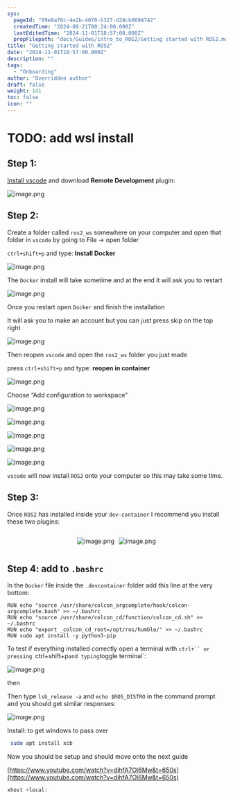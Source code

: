 ```yaml
---
sys:
  pageId: "89e0a78c-4e2b-4070-b327-d28cb0694742"
  createdTime: "2024-08-21T00:24:00.000Z"
  lastEditedTime: "2024-11-01T18:57:00.000Z"
  propFilepath: "docs/Guides/intro_to_ROS2/Getting started with ROS2.md"
title: "Getting started with ROS2"
date: "2024-11-01T18:57:00.000Z"
description: ""
tags:
  - "Onboarding"
author: "Overridden author"
draft: false
weight: 141
toc: false
icon: ""
---
```


# TODO: add wsl install

## Step 1:

[Install vscode](https://code.visualstudio.com/download) and download **Remote Development** plugin:

![image.png](https://prod-files-secure.s3.us-west-2.amazonaws.com/d518164a-d88e-44d1-a4ee-3adb3bd8bce0/efb52993-1881-4a40-b95e-6f020334f022/image.png?X-Amz-Algorithm=AWS4-HMAC-SHA256&X-Amz-Content-Sha256=UNSIGNED-PAYLOAD&X-Amz-Credential=ASIAZI2LB4667AYJQW2O%2F20250221%2Fus-west-2%2Fs3%2Faws4_request&X-Amz-Date=20250221T181023Z&X-Amz-Expires=3600&X-Amz-Security-Token=IQoJb3JpZ2luX2VjELL%2F%2F%2F%2F%2F%2F%2F%2F%2F%2FwEaCXVzLXdlc3QtMiJHMEUCIHvnwXjsPLj96E1M3Bd1LaeEwjC5L9yUJMra047bUOhuAiEAs8hovnzE1vHdo831fWrQ0%2FzIwfDBJ2hGCwYlLMr9XlUqiAQI2%2F%2F%2F%2F%2F%2F%2F%2F%2F%2F%2FARAAGgw2Mzc0MjMxODM4MDUiDFMmwWK8N0ecrr5UOircAw7GdxFY6W40qBZqwBB%2FWu8%2FetKdrD%2B%2FHL6XVVRo0JoC70Goryaqz08bn8hJoZXhfW0v7Wbb7wLBwvi5XgaKI4PtmZiNqxtVzajX2n%2FdWg4FdhFgeJEHtUyxw7PCi4zB4isb0xTJ%2BHyf6yR1GEADULr8v4%2FLTTe9hWt8H6JqaGnlIfmosHZyJt3lK2gu6efX5Ct%2F%2FmQ6nMY%2FEBSO9%2B5xQAzB9Gj1bpI%2BVL0BGJZ777TdMavGKmvHVaHHbN5LwOOUzsrB6fnfUbdCwIKGgCNwd%2BEmQHLkcZVOkr5bylOVII3XAE9BG1wRES8v6mzFwyZEeu%2Ffn0k6iGA%2BYvmYErOMlPSgcmw3Mo2n9yTpV%2BYunQo%2BNvctAZwkAqKKag6h1TwC%2BmJ2lo%2F2fn2UUM46krSNFa1qjh6Litf9y3lCxTFKRzMyCEKGUSGHxsBAKs%2Fqciu66ikljfhgoTS96NxPN8GY2NXZVX9IIJiFr%2Bz8BIn0DP%2BqrcbhAK7sERp5yQTGuUU89SlQdFzxYudCaw06Hp8OjKzx8rsxv1UMSy0d%2F6WoMGT7yeT5YyJxYjCuXY3GrzAk5%2Fznx7d0JZJF6hgFEb5BbAnH1%2B%2Feq9ORV5mHpOs2Ql9QMFNyuLCxf11GJvAVMLSA470GOqUByyFSwGcKbsqUjlUa6Fq44tWCUkgzmGvlpDgtLQZclowfKQ5owUOss35%2ByM70ivF2wsQEZsinFZrX1VCPQrOhf3Qn1WPrrlRjBz82v9lbotEz29gaLmHJkRRfEdypYVaqny9wu7JaOPlTzhodysG1NLbAWOkjrqGxGWelvQkhz%2B6zGDXuTVOczKyRz0chxVmPZ4R3JJsLhpyckTqpMw9%2BQRCyAPQd&X-Amz-Signature=a3dc83dbff0869557c08e515249f96b4fb927b1d9ef907a621069434248ca5a5&X-Amz-SignedHeaders=host&x-id=GetObject)

## Step 2:

Create a folder called `ros2_ws` somewhere on your computer and open that folder in `vscode` by going to File → open folder 

`ctrl+shift+p` and type: **Install Docker**

![image.png](https://prod-files-secure.s3.us-west-2.amazonaws.com/d518164a-d88e-44d1-a4ee-3adb3bd8bce0/2269dc0e-1cd5-47ff-bceb-c04ad9b2eab0/image.png?X-Amz-Algorithm=AWS4-HMAC-SHA256&X-Amz-Content-Sha256=UNSIGNED-PAYLOAD&X-Amz-Credential=ASIAZI2LB4667AYJQW2O%2F20250221%2Fus-west-2%2Fs3%2Faws4_request&X-Amz-Date=20250221T181023Z&X-Amz-Expires=3600&X-Amz-Security-Token=IQoJb3JpZ2luX2VjELL%2F%2F%2F%2F%2F%2F%2F%2F%2F%2FwEaCXVzLXdlc3QtMiJHMEUCIHvnwXjsPLj96E1M3Bd1LaeEwjC5L9yUJMra047bUOhuAiEAs8hovnzE1vHdo831fWrQ0%2FzIwfDBJ2hGCwYlLMr9XlUqiAQI2%2F%2F%2F%2F%2F%2F%2F%2F%2F%2F%2FARAAGgw2Mzc0MjMxODM4MDUiDFMmwWK8N0ecrr5UOircAw7GdxFY6W40qBZqwBB%2FWu8%2FetKdrD%2B%2FHL6XVVRo0JoC70Goryaqz08bn8hJoZXhfW0v7Wbb7wLBwvi5XgaKI4PtmZiNqxtVzajX2n%2FdWg4FdhFgeJEHtUyxw7PCi4zB4isb0xTJ%2BHyf6yR1GEADULr8v4%2FLTTe9hWt8H6JqaGnlIfmosHZyJt3lK2gu6efX5Ct%2F%2FmQ6nMY%2FEBSO9%2B5xQAzB9Gj1bpI%2BVL0BGJZ777TdMavGKmvHVaHHbN5LwOOUzsrB6fnfUbdCwIKGgCNwd%2BEmQHLkcZVOkr5bylOVII3XAE9BG1wRES8v6mzFwyZEeu%2Ffn0k6iGA%2BYvmYErOMlPSgcmw3Mo2n9yTpV%2BYunQo%2BNvctAZwkAqKKag6h1TwC%2BmJ2lo%2F2fn2UUM46krSNFa1qjh6Litf9y3lCxTFKRzMyCEKGUSGHxsBAKs%2Fqciu66ikljfhgoTS96NxPN8GY2NXZVX9IIJiFr%2Bz8BIn0DP%2BqrcbhAK7sERp5yQTGuUU89SlQdFzxYudCaw06Hp8OjKzx8rsxv1UMSy0d%2F6WoMGT7yeT5YyJxYjCuXY3GrzAk5%2Fznx7d0JZJF6hgFEb5BbAnH1%2B%2Feq9ORV5mHpOs2Ql9QMFNyuLCxf11GJvAVMLSA470GOqUByyFSwGcKbsqUjlUa6Fq44tWCUkgzmGvlpDgtLQZclowfKQ5owUOss35%2ByM70ivF2wsQEZsinFZrX1VCPQrOhf3Qn1WPrrlRjBz82v9lbotEz29gaLmHJkRRfEdypYVaqny9wu7JaOPlTzhodysG1NLbAWOkjrqGxGWelvQkhz%2B6zGDXuTVOczKyRz0chxVmPZ4R3JJsLhpyckTqpMw9%2BQRCyAPQd&X-Amz-Signature=829324ea206a9e7ca3a7b0b1ec540723067b43f9939aaff304e585e95a76689c&X-Amz-SignedHeaders=host&x-id=GetObject)

The `Docker` install will take sometime and at the end it will ask you to restart

![image.png](https://prod-files-secure.s3.us-west-2.amazonaws.com/d518164a-d88e-44d1-a4ee-3adb3bd8bce0/ed233f78-be33-4b1f-b89c-9c346c0e961e/image.png?X-Amz-Algorithm=AWS4-HMAC-SHA256&X-Amz-Content-Sha256=UNSIGNED-PAYLOAD&X-Amz-Credential=ASIAZI2LB4667AYJQW2O%2F20250221%2Fus-west-2%2Fs3%2Faws4_request&X-Amz-Date=20250221T181023Z&X-Amz-Expires=3600&X-Amz-Security-Token=IQoJb3JpZ2luX2VjELL%2F%2F%2F%2F%2F%2F%2F%2F%2F%2FwEaCXVzLXdlc3QtMiJHMEUCIHvnwXjsPLj96E1M3Bd1LaeEwjC5L9yUJMra047bUOhuAiEAs8hovnzE1vHdo831fWrQ0%2FzIwfDBJ2hGCwYlLMr9XlUqiAQI2%2F%2F%2F%2F%2F%2F%2F%2F%2F%2F%2FARAAGgw2Mzc0MjMxODM4MDUiDFMmwWK8N0ecrr5UOircAw7GdxFY6W40qBZqwBB%2FWu8%2FetKdrD%2B%2FHL6XVVRo0JoC70Goryaqz08bn8hJoZXhfW0v7Wbb7wLBwvi5XgaKI4PtmZiNqxtVzajX2n%2FdWg4FdhFgeJEHtUyxw7PCi4zB4isb0xTJ%2BHyf6yR1GEADULr8v4%2FLTTe9hWt8H6JqaGnlIfmosHZyJt3lK2gu6efX5Ct%2F%2FmQ6nMY%2FEBSO9%2B5xQAzB9Gj1bpI%2BVL0BGJZ777TdMavGKmvHVaHHbN5LwOOUzsrB6fnfUbdCwIKGgCNwd%2BEmQHLkcZVOkr5bylOVII3XAE9BG1wRES8v6mzFwyZEeu%2Ffn0k6iGA%2BYvmYErOMlPSgcmw3Mo2n9yTpV%2BYunQo%2BNvctAZwkAqKKag6h1TwC%2BmJ2lo%2F2fn2UUM46krSNFa1qjh6Litf9y3lCxTFKRzMyCEKGUSGHxsBAKs%2Fqciu66ikljfhgoTS96NxPN8GY2NXZVX9IIJiFr%2Bz8BIn0DP%2BqrcbhAK7sERp5yQTGuUU89SlQdFzxYudCaw06Hp8OjKzx8rsxv1UMSy0d%2F6WoMGT7yeT5YyJxYjCuXY3GrzAk5%2Fznx7d0JZJF6hgFEb5BbAnH1%2B%2Feq9ORV5mHpOs2Ql9QMFNyuLCxf11GJvAVMLSA470GOqUByyFSwGcKbsqUjlUa6Fq44tWCUkgzmGvlpDgtLQZclowfKQ5owUOss35%2ByM70ivF2wsQEZsinFZrX1VCPQrOhf3Qn1WPrrlRjBz82v9lbotEz29gaLmHJkRRfEdypYVaqny9wu7JaOPlTzhodysG1NLbAWOkjrqGxGWelvQkhz%2B6zGDXuTVOczKyRz0chxVmPZ4R3JJsLhpyckTqpMw9%2BQRCyAPQd&X-Amz-Signature=73d88f10092a97e34750b8bfbf06582af06dba4e510e7654406433da34b46bd4&X-Amz-SignedHeaders=host&x-id=GetObject)

Once you restart open `Docker` and finish the installation

It will ask you to make an account but you can just press skip on the top right

![image.png](https://prod-files-secure.s3.us-west-2.amazonaws.com/d518164a-d88e-44d1-a4ee-3adb3bd8bce0/21010ad9-1659-4fd9-9f59-9932a09b2a3d/image.png?X-Amz-Algorithm=AWS4-HMAC-SHA256&X-Amz-Content-Sha256=UNSIGNED-PAYLOAD&X-Amz-Credential=ASIAZI2LB4667AYJQW2O%2F20250221%2Fus-west-2%2Fs3%2Faws4_request&X-Amz-Date=20250221T181023Z&X-Amz-Expires=3600&X-Amz-Security-Token=IQoJb3JpZ2luX2VjELL%2F%2F%2F%2F%2F%2F%2F%2F%2F%2FwEaCXVzLXdlc3QtMiJHMEUCIHvnwXjsPLj96E1M3Bd1LaeEwjC5L9yUJMra047bUOhuAiEAs8hovnzE1vHdo831fWrQ0%2FzIwfDBJ2hGCwYlLMr9XlUqiAQI2%2F%2F%2F%2F%2F%2F%2F%2F%2F%2F%2FARAAGgw2Mzc0MjMxODM4MDUiDFMmwWK8N0ecrr5UOircAw7GdxFY6W40qBZqwBB%2FWu8%2FetKdrD%2B%2FHL6XVVRo0JoC70Goryaqz08bn8hJoZXhfW0v7Wbb7wLBwvi5XgaKI4PtmZiNqxtVzajX2n%2FdWg4FdhFgeJEHtUyxw7PCi4zB4isb0xTJ%2BHyf6yR1GEADULr8v4%2FLTTe9hWt8H6JqaGnlIfmosHZyJt3lK2gu6efX5Ct%2F%2FmQ6nMY%2FEBSO9%2B5xQAzB9Gj1bpI%2BVL0BGJZ777TdMavGKmvHVaHHbN5LwOOUzsrB6fnfUbdCwIKGgCNwd%2BEmQHLkcZVOkr5bylOVII3XAE9BG1wRES8v6mzFwyZEeu%2Ffn0k6iGA%2BYvmYErOMlPSgcmw3Mo2n9yTpV%2BYunQo%2BNvctAZwkAqKKag6h1TwC%2BmJ2lo%2F2fn2UUM46krSNFa1qjh6Litf9y3lCxTFKRzMyCEKGUSGHxsBAKs%2Fqciu66ikljfhgoTS96NxPN8GY2NXZVX9IIJiFr%2Bz8BIn0DP%2BqrcbhAK7sERp5yQTGuUU89SlQdFzxYudCaw06Hp8OjKzx8rsxv1UMSy0d%2F6WoMGT7yeT5YyJxYjCuXY3GrzAk5%2Fznx7d0JZJF6hgFEb5BbAnH1%2B%2Feq9ORV5mHpOs2Ql9QMFNyuLCxf11GJvAVMLSA470GOqUByyFSwGcKbsqUjlUa6Fq44tWCUkgzmGvlpDgtLQZclowfKQ5owUOss35%2ByM70ivF2wsQEZsinFZrX1VCPQrOhf3Qn1WPrrlRjBz82v9lbotEz29gaLmHJkRRfEdypYVaqny9wu7JaOPlTzhodysG1NLbAWOkjrqGxGWelvQkhz%2B6zGDXuTVOczKyRz0chxVmPZ4R3JJsLhpyckTqpMw9%2BQRCyAPQd&X-Amz-Signature=5b85bc1cbef927a129422d6e3b1189d2e2879eb96d3d2957d25909790b2807ed&X-Amz-SignedHeaders=host&x-id=GetObject)

Then reopen `vscode` and open the `ros2_ws` folder you just made

press `ctrl+shift+p` and type: **reopen in container**

![image.png](https://prod-files-secure.s3.us-west-2.amazonaws.com/d518164a-d88e-44d1-a4ee-3adb3bd8bce0/4e93b8c2-41ad-488c-8095-c74205196118/image.png?X-Amz-Algorithm=AWS4-HMAC-SHA256&X-Amz-Content-Sha256=UNSIGNED-PAYLOAD&X-Amz-Credential=ASIAZI2LB4667AYJQW2O%2F20250221%2Fus-west-2%2Fs3%2Faws4_request&X-Amz-Date=20250221T181023Z&X-Amz-Expires=3600&X-Amz-Security-Token=IQoJb3JpZ2luX2VjELL%2F%2F%2F%2F%2F%2F%2F%2F%2F%2FwEaCXVzLXdlc3QtMiJHMEUCIHvnwXjsPLj96E1M3Bd1LaeEwjC5L9yUJMra047bUOhuAiEAs8hovnzE1vHdo831fWrQ0%2FzIwfDBJ2hGCwYlLMr9XlUqiAQI2%2F%2F%2F%2F%2F%2F%2F%2F%2F%2F%2FARAAGgw2Mzc0MjMxODM4MDUiDFMmwWK8N0ecrr5UOircAw7GdxFY6W40qBZqwBB%2FWu8%2FetKdrD%2B%2FHL6XVVRo0JoC70Goryaqz08bn8hJoZXhfW0v7Wbb7wLBwvi5XgaKI4PtmZiNqxtVzajX2n%2FdWg4FdhFgeJEHtUyxw7PCi4zB4isb0xTJ%2BHyf6yR1GEADULr8v4%2FLTTe9hWt8H6JqaGnlIfmosHZyJt3lK2gu6efX5Ct%2F%2FmQ6nMY%2FEBSO9%2B5xQAzB9Gj1bpI%2BVL0BGJZ777TdMavGKmvHVaHHbN5LwOOUzsrB6fnfUbdCwIKGgCNwd%2BEmQHLkcZVOkr5bylOVII3XAE9BG1wRES8v6mzFwyZEeu%2Ffn0k6iGA%2BYvmYErOMlPSgcmw3Mo2n9yTpV%2BYunQo%2BNvctAZwkAqKKag6h1TwC%2BmJ2lo%2F2fn2UUM46krSNFa1qjh6Litf9y3lCxTFKRzMyCEKGUSGHxsBAKs%2Fqciu66ikljfhgoTS96NxPN8GY2NXZVX9IIJiFr%2Bz8BIn0DP%2BqrcbhAK7sERp5yQTGuUU89SlQdFzxYudCaw06Hp8OjKzx8rsxv1UMSy0d%2F6WoMGT7yeT5YyJxYjCuXY3GrzAk5%2Fznx7d0JZJF6hgFEb5BbAnH1%2B%2Feq9ORV5mHpOs2Ql9QMFNyuLCxf11GJvAVMLSA470GOqUByyFSwGcKbsqUjlUa6Fq44tWCUkgzmGvlpDgtLQZclowfKQ5owUOss35%2ByM70ivF2wsQEZsinFZrX1VCPQrOhf3Qn1WPrrlRjBz82v9lbotEz29gaLmHJkRRfEdypYVaqny9wu7JaOPlTzhodysG1NLbAWOkjrqGxGWelvQkhz%2B6zGDXuTVOczKyRz0chxVmPZ4R3JJsLhpyckTqpMw9%2BQRCyAPQd&X-Amz-Signature=7c9397848b5eec614e7dee223e086073a553174e01969d440b81285c889c8882&X-Amz-SignedHeaders=host&x-id=GetObject)

Choose “Add configuration to workspace”

![image.png](https://prod-files-secure.s3.us-west-2.amazonaws.com/d518164a-d88e-44d1-a4ee-3adb3bd8bce0/9560b282-5060-4989-ba37-97e7b2c22476/image.png?X-Amz-Algorithm=AWS4-HMAC-SHA256&X-Amz-Content-Sha256=UNSIGNED-PAYLOAD&X-Amz-Credential=ASIAZI2LB4667AYJQW2O%2F20250221%2Fus-west-2%2Fs3%2Faws4_request&X-Amz-Date=20250221T181023Z&X-Amz-Expires=3600&X-Amz-Security-Token=IQoJb3JpZ2luX2VjELL%2F%2F%2F%2F%2F%2F%2F%2F%2F%2FwEaCXVzLXdlc3QtMiJHMEUCIHvnwXjsPLj96E1M3Bd1LaeEwjC5L9yUJMra047bUOhuAiEAs8hovnzE1vHdo831fWrQ0%2FzIwfDBJ2hGCwYlLMr9XlUqiAQI2%2F%2F%2F%2F%2F%2F%2F%2F%2F%2F%2FARAAGgw2Mzc0MjMxODM4MDUiDFMmwWK8N0ecrr5UOircAw7GdxFY6W40qBZqwBB%2FWu8%2FetKdrD%2B%2FHL6XVVRo0JoC70Goryaqz08bn8hJoZXhfW0v7Wbb7wLBwvi5XgaKI4PtmZiNqxtVzajX2n%2FdWg4FdhFgeJEHtUyxw7PCi4zB4isb0xTJ%2BHyf6yR1GEADULr8v4%2FLTTe9hWt8H6JqaGnlIfmosHZyJt3lK2gu6efX5Ct%2F%2FmQ6nMY%2FEBSO9%2B5xQAzB9Gj1bpI%2BVL0BGJZ777TdMavGKmvHVaHHbN5LwOOUzsrB6fnfUbdCwIKGgCNwd%2BEmQHLkcZVOkr5bylOVII3XAE9BG1wRES8v6mzFwyZEeu%2Ffn0k6iGA%2BYvmYErOMlPSgcmw3Mo2n9yTpV%2BYunQo%2BNvctAZwkAqKKag6h1TwC%2BmJ2lo%2F2fn2UUM46krSNFa1qjh6Litf9y3lCxTFKRzMyCEKGUSGHxsBAKs%2Fqciu66ikljfhgoTS96NxPN8GY2NXZVX9IIJiFr%2Bz8BIn0DP%2BqrcbhAK7sERp5yQTGuUU89SlQdFzxYudCaw06Hp8OjKzx8rsxv1UMSy0d%2F6WoMGT7yeT5YyJxYjCuXY3GrzAk5%2Fznx7d0JZJF6hgFEb5BbAnH1%2B%2Feq9ORV5mHpOs2Ql9QMFNyuLCxf11GJvAVMLSA470GOqUByyFSwGcKbsqUjlUa6Fq44tWCUkgzmGvlpDgtLQZclowfKQ5owUOss35%2ByM70ivF2wsQEZsinFZrX1VCPQrOhf3Qn1WPrrlRjBz82v9lbotEz29gaLmHJkRRfEdypYVaqny9wu7JaOPlTzhodysG1NLbAWOkjrqGxGWelvQkhz%2B6zGDXuTVOczKyRz0chxVmPZ4R3JJsLhpyckTqpMw9%2BQRCyAPQd&X-Amz-Signature=77289783f1b51de06abac8935e15eca393bbe9fa3bc5b87db6a0a60a4b5b3e36&X-Amz-SignedHeaders=host&x-id=GetObject)

![image.png](https://prod-files-secure.s3.us-west-2.amazonaws.com/d518164a-d88e-44d1-a4ee-3adb3bd8bce0/2ee63f81-886b-48e8-a553-dc6e5eac99e4/image.png?X-Amz-Algorithm=AWS4-HMAC-SHA256&X-Amz-Content-Sha256=UNSIGNED-PAYLOAD&X-Amz-Credential=ASIAZI2LB4667AYJQW2O%2F20250221%2Fus-west-2%2Fs3%2Faws4_request&X-Amz-Date=20250221T181023Z&X-Amz-Expires=3600&X-Amz-Security-Token=IQoJb3JpZ2luX2VjELL%2F%2F%2F%2F%2F%2F%2F%2F%2F%2FwEaCXVzLXdlc3QtMiJHMEUCIHvnwXjsPLj96E1M3Bd1LaeEwjC5L9yUJMra047bUOhuAiEAs8hovnzE1vHdo831fWrQ0%2FzIwfDBJ2hGCwYlLMr9XlUqiAQI2%2F%2F%2F%2F%2F%2F%2F%2F%2F%2F%2FARAAGgw2Mzc0MjMxODM4MDUiDFMmwWK8N0ecrr5UOircAw7GdxFY6W40qBZqwBB%2FWu8%2FetKdrD%2B%2FHL6XVVRo0JoC70Goryaqz08bn8hJoZXhfW0v7Wbb7wLBwvi5XgaKI4PtmZiNqxtVzajX2n%2FdWg4FdhFgeJEHtUyxw7PCi4zB4isb0xTJ%2BHyf6yR1GEADULr8v4%2FLTTe9hWt8H6JqaGnlIfmosHZyJt3lK2gu6efX5Ct%2F%2FmQ6nMY%2FEBSO9%2B5xQAzB9Gj1bpI%2BVL0BGJZ777TdMavGKmvHVaHHbN5LwOOUzsrB6fnfUbdCwIKGgCNwd%2BEmQHLkcZVOkr5bylOVII3XAE9BG1wRES8v6mzFwyZEeu%2Ffn0k6iGA%2BYvmYErOMlPSgcmw3Mo2n9yTpV%2BYunQo%2BNvctAZwkAqKKag6h1TwC%2BmJ2lo%2F2fn2UUM46krSNFa1qjh6Litf9y3lCxTFKRzMyCEKGUSGHxsBAKs%2Fqciu66ikljfhgoTS96NxPN8GY2NXZVX9IIJiFr%2Bz8BIn0DP%2BqrcbhAK7sERp5yQTGuUU89SlQdFzxYudCaw06Hp8OjKzx8rsxv1UMSy0d%2F6WoMGT7yeT5YyJxYjCuXY3GrzAk5%2Fznx7d0JZJF6hgFEb5BbAnH1%2B%2Feq9ORV5mHpOs2Ql9QMFNyuLCxf11GJvAVMLSA470GOqUByyFSwGcKbsqUjlUa6Fq44tWCUkgzmGvlpDgtLQZclowfKQ5owUOss35%2ByM70ivF2wsQEZsinFZrX1VCPQrOhf3Qn1WPrrlRjBz82v9lbotEz29gaLmHJkRRfEdypYVaqny9wu7JaOPlTzhodysG1NLbAWOkjrqGxGWelvQkhz%2B6zGDXuTVOczKyRz0chxVmPZ4R3JJsLhpyckTqpMw9%2BQRCyAPQd&X-Amz-Signature=1fb15a68c71ca463d54e9e81fc6101a4faf49e22ebf2a82e201d87b0c5ca74f2&X-Amz-SignedHeaders=host&x-id=GetObject)

![image.png](https://prod-files-secure.s3.us-west-2.amazonaws.com/d518164a-d88e-44d1-a4ee-3adb3bd8bce0/ae1580b2-b048-407e-aed9-b584224a7a04/image.png?X-Amz-Algorithm=AWS4-HMAC-SHA256&X-Amz-Content-Sha256=UNSIGNED-PAYLOAD&X-Amz-Credential=ASIAZI2LB4667AYJQW2O%2F20250221%2Fus-west-2%2Fs3%2Faws4_request&X-Amz-Date=20250221T181023Z&X-Amz-Expires=3600&X-Amz-Security-Token=IQoJb3JpZ2luX2VjELL%2F%2F%2F%2F%2F%2F%2F%2F%2F%2FwEaCXVzLXdlc3QtMiJHMEUCIHvnwXjsPLj96E1M3Bd1LaeEwjC5L9yUJMra047bUOhuAiEAs8hovnzE1vHdo831fWrQ0%2FzIwfDBJ2hGCwYlLMr9XlUqiAQI2%2F%2F%2F%2F%2F%2F%2F%2F%2F%2F%2FARAAGgw2Mzc0MjMxODM4MDUiDFMmwWK8N0ecrr5UOircAw7GdxFY6W40qBZqwBB%2FWu8%2FetKdrD%2B%2FHL6XVVRo0JoC70Goryaqz08bn8hJoZXhfW0v7Wbb7wLBwvi5XgaKI4PtmZiNqxtVzajX2n%2FdWg4FdhFgeJEHtUyxw7PCi4zB4isb0xTJ%2BHyf6yR1GEADULr8v4%2FLTTe9hWt8H6JqaGnlIfmosHZyJt3lK2gu6efX5Ct%2F%2FmQ6nMY%2FEBSO9%2B5xQAzB9Gj1bpI%2BVL0BGJZ777TdMavGKmvHVaHHbN5LwOOUzsrB6fnfUbdCwIKGgCNwd%2BEmQHLkcZVOkr5bylOVII3XAE9BG1wRES8v6mzFwyZEeu%2Ffn0k6iGA%2BYvmYErOMlPSgcmw3Mo2n9yTpV%2BYunQo%2BNvctAZwkAqKKag6h1TwC%2BmJ2lo%2F2fn2UUM46krSNFa1qjh6Litf9y3lCxTFKRzMyCEKGUSGHxsBAKs%2Fqciu66ikljfhgoTS96NxPN8GY2NXZVX9IIJiFr%2Bz8BIn0DP%2BqrcbhAK7sERp5yQTGuUU89SlQdFzxYudCaw06Hp8OjKzx8rsxv1UMSy0d%2F6WoMGT7yeT5YyJxYjCuXY3GrzAk5%2Fznx7d0JZJF6hgFEb5BbAnH1%2B%2Feq9ORV5mHpOs2Ql9QMFNyuLCxf11GJvAVMLSA470GOqUByyFSwGcKbsqUjlUa6Fq44tWCUkgzmGvlpDgtLQZclowfKQ5owUOss35%2ByM70ivF2wsQEZsinFZrX1VCPQrOhf3Qn1WPrrlRjBz82v9lbotEz29gaLmHJkRRfEdypYVaqny9wu7JaOPlTzhodysG1NLbAWOkjrqGxGWelvQkhz%2B6zGDXuTVOczKyRz0chxVmPZ4R3JJsLhpyckTqpMw9%2BQRCyAPQd&X-Amz-Signature=57d8e65f91e0dd250668036eda75ecf85daa4a59000734a9cdc888d40173517e&X-Amz-SignedHeaders=host&x-id=GetObject)

![image.png](https://prod-files-secure.s3.us-west-2.amazonaws.com/d518164a-d88e-44d1-a4ee-3adb3bd8bce0/53255b28-f75e-430f-b9e3-c0ac8577e42b/image.png?X-Amz-Algorithm=AWS4-HMAC-SHA256&X-Amz-Content-Sha256=UNSIGNED-PAYLOAD&X-Amz-Credential=ASIAZI2LB4667AYJQW2O%2F20250221%2Fus-west-2%2Fs3%2Faws4_request&X-Amz-Date=20250221T181023Z&X-Amz-Expires=3600&X-Amz-Security-Token=IQoJb3JpZ2luX2VjELL%2F%2F%2F%2F%2F%2F%2F%2F%2F%2FwEaCXVzLXdlc3QtMiJHMEUCIHvnwXjsPLj96E1M3Bd1LaeEwjC5L9yUJMra047bUOhuAiEAs8hovnzE1vHdo831fWrQ0%2FzIwfDBJ2hGCwYlLMr9XlUqiAQI2%2F%2F%2F%2F%2F%2F%2F%2F%2F%2F%2FARAAGgw2Mzc0MjMxODM4MDUiDFMmwWK8N0ecrr5UOircAw7GdxFY6W40qBZqwBB%2FWu8%2FetKdrD%2B%2FHL6XVVRo0JoC70Goryaqz08bn8hJoZXhfW0v7Wbb7wLBwvi5XgaKI4PtmZiNqxtVzajX2n%2FdWg4FdhFgeJEHtUyxw7PCi4zB4isb0xTJ%2BHyf6yR1GEADULr8v4%2FLTTe9hWt8H6JqaGnlIfmosHZyJt3lK2gu6efX5Ct%2F%2FmQ6nMY%2FEBSO9%2B5xQAzB9Gj1bpI%2BVL0BGJZ777TdMavGKmvHVaHHbN5LwOOUzsrB6fnfUbdCwIKGgCNwd%2BEmQHLkcZVOkr5bylOVII3XAE9BG1wRES8v6mzFwyZEeu%2Ffn0k6iGA%2BYvmYErOMlPSgcmw3Mo2n9yTpV%2BYunQo%2BNvctAZwkAqKKag6h1TwC%2BmJ2lo%2F2fn2UUM46krSNFa1qjh6Litf9y3lCxTFKRzMyCEKGUSGHxsBAKs%2Fqciu66ikljfhgoTS96NxPN8GY2NXZVX9IIJiFr%2Bz8BIn0DP%2BqrcbhAK7sERp5yQTGuUU89SlQdFzxYudCaw06Hp8OjKzx8rsxv1UMSy0d%2F6WoMGT7yeT5YyJxYjCuXY3GrzAk5%2Fznx7d0JZJF6hgFEb5BbAnH1%2B%2Feq9ORV5mHpOs2Ql9QMFNyuLCxf11GJvAVMLSA470GOqUByyFSwGcKbsqUjlUa6Fq44tWCUkgzmGvlpDgtLQZclowfKQ5owUOss35%2ByM70ivF2wsQEZsinFZrX1VCPQrOhf3Qn1WPrrlRjBz82v9lbotEz29gaLmHJkRRfEdypYVaqny9wu7JaOPlTzhodysG1NLbAWOkjrqGxGWelvQkhz%2B6zGDXuTVOczKyRz0chxVmPZ4R3JJsLhpyckTqpMw9%2BQRCyAPQd&X-Amz-Signature=3651fb8b9f950fc3977d90afa4b43c34c2a2ca01b8b688756a7fe49ab7fe9639&X-Amz-SignedHeaders=host&x-id=GetObject)

![image.png](https://prod-files-secure.s3.us-west-2.amazonaws.com/d518164a-d88e-44d1-a4ee-3adb3bd8bce0/7c562767-5af9-4ffb-97d1-327bcdf4ee00/image.png?X-Amz-Algorithm=AWS4-HMAC-SHA256&X-Amz-Content-Sha256=UNSIGNED-PAYLOAD&X-Amz-Credential=ASIAZI2LB4667AYJQW2O%2F20250221%2Fus-west-2%2Fs3%2Faws4_request&X-Amz-Date=20250221T181023Z&X-Amz-Expires=3600&X-Amz-Security-Token=IQoJb3JpZ2luX2VjELL%2F%2F%2F%2F%2F%2F%2F%2F%2F%2FwEaCXVzLXdlc3QtMiJHMEUCIHvnwXjsPLj96E1M3Bd1LaeEwjC5L9yUJMra047bUOhuAiEAs8hovnzE1vHdo831fWrQ0%2FzIwfDBJ2hGCwYlLMr9XlUqiAQI2%2F%2F%2F%2F%2F%2F%2F%2F%2F%2F%2FARAAGgw2Mzc0MjMxODM4MDUiDFMmwWK8N0ecrr5UOircAw7GdxFY6W40qBZqwBB%2FWu8%2FetKdrD%2B%2FHL6XVVRo0JoC70Goryaqz08bn8hJoZXhfW0v7Wbb7wLBwvi5XgaKI4PtmZiNqxtVzajX2n%2FdWg4FdhFgeJEHtUyxw7PCi4zB4isb0xTJ%2BHyf6yR1GEADULr8v4%2FLTTe9hWt8H6JqaGnlIfmosHZyJt3lK2gu6efX5Ct%2F%2FmQ6nMY%2FEBSO9%2B5xQAzB9Gj1bpI%2BVL0BGJZ777TdMavGKmvHVaHHbN5LwOOUzsrB6fnfUbdCwIKGgCNwd%2BEmQHLkcZVOkr5bylOVII3XAE9BG1wRES8v6mzFwyZEeu%2Ffn0k6iGA%2BYvmYErOMlPSgcmw3Mo2n9yTpV%2BYunQo%2BNvctAZwkAqKKag6h1TwC%2BmJ2lo%2F2fn2UUM46krSNFa1qjh6Litf9y3lCxTFKRzMyCEKGUSGHxsBAKs%2Fqciu66ikljfhgoTS96NxPN8GY2NXZVX9IIJiFr%2Bz8BIn0DP%2BqrcbhAK7sERp5yQTGuUU89SlQdFzxYudCaw06Hp8OjKzx8rsxv1UMSy0d%2F6WoMGT7yeT5YyJxYjCuXY3GrzAk5%2Fznx7d0JZJF6hgFEb5BbAnH1%2B%2Feq9ORV5mHpOs2Ql9QMFNyuLCxf11GJvAVMLSA470GOqUByyFSwGcKbsqUjlUa6Fq44tWCUkgzmGvlpDgtLQZclowfKQ5owUOss35%2ByM70ivF2wsQEZsinFZrX1VCPQrOhf3Qn1WPrrlRjBz82v9lbotEz29gaLmHJkRRfEdypYVaqny9wu7JaOPlTzhodysG1NLbAWOkjrqGxGWelvQkhz%2B6zGDXuTVOczKyRz0chxVmPZ4R3JJsLhpyckTqpMw9%2BQRCyAPQd&X-Amz-Signature=a5992dbb3d480136b97f84b4dcb199c302e1fbc8f5338ddba50eb33ec2724836&X-Amz-SignedHeaders=host&x-id=GetObject)

`vscode` will now install `ROS2` onto your computer so this may take some time.

## Step 3:

Once `ROS2` has installed inside your `dev-container` I recommend you install these two plugins:

<div style="display: flex;flex-direction: row; column-gap:10px; max-width: 630px;justify-content: center;">
<div>

![image.png](https://prod-files-secure.s3.us-west-2.amazonaws.com/d518164a-d88e-44d1-a4ee-3adb3bd8bce0/3fc3d550-5a54-4ba1-ba6b-faa01cdb7369/image.png?X-Amz-Algorithm=AWS4-HMAC-SHA256&X-Amz-Content-Sha256=UNSIGNED-PAYLOAD&X-Amz-Credential=ASIAZI2LB466WS2IQWMF%2F20250221%2Fus-west-2%2Fs3%2Faws4_request&X-Amz-Date=20250221T181027Z&X-Amz-Expires=3600&X-Amz-Security-Token=IQoJb3JpZ2luX2VjELL%2F%2F%2F%2F%2F%2F%2F%2F%2F%2FwEaCXVzLXdlc3QtMiJHMEUCIQCvSuWiLZwaGoD9QaJHHjZ3XyOiC6OLwheNNTWU2Xt%2ByAIgcIUJLj6G6WtGjZD2hGV1DHLV1FvmVAPREoE9wc4xB%2FwqiAQI2%2F%2F%2F%2F%2F%2F%2F%2F%2F%2F%2FARAAGgw2Mzc0MjMxODM4MDUiDO2oumXmzAsZpEbyCircA78vksn%2FEc4MPEBIy8C%2Fd6AUB58B99mVQNmRoa%2B0exT67r4JZEpeykbLmAkHIgqzwTsEqFZAS7o3IEb5g3Pn%2FAdZFiIM04q3YzmEnt6kCsQSCfbevQEtYAvxX3qTD0UaZBDI0GapTx70894%2F7cv5KCfSgMKQJwNQghBAc89cbbzenIBrfYbQLV2Tokv7DUzUXV37wFMr4bGo2%2BWPgwt9LsSKvy5LN3dHn%2BGHirq68YdCm6P2ZJ%2FLveRB0lK8frtYV0zKfA4foAvVp%2BemgZcE8kkxdEObhl1YenQWoZmHAZxM5g3lpm83fD19icmvtu2%2Ftdzb0hFYUlrSgJuEoztAmdTOY1h3TIvSndb2V9fNcT8mcTUDNR%2B%2BuAGKR0Lq%2B%2BxOYMBE1dkJ13D2Kin3zaQAB5sJOlpXvwlrIAJI0n%2B7rcPjdNlq1F%2Ffj7R3hDMk0HKVN5DzrBw9hoq2gwDp3F2UyTPOlRX8JJ%2BzTroUq%2FF%2BxRtxkv548v5SIKt9N%2B0Acr3FSY4aB0D3BB5QS0xM49CHjprC2%2Fyd5K5Tpa6SPDuz77Y8uLwO8IRYk3iPpk5ptXACkdLUtQmR875NqE2yB3RWg%2Fzvr4T%2B%2FXsc0zJN05tm40kH11gJF84gdZOs7XURMNGA470GOqUBGvClLxYNtCoxQ6XAH57LXYxQ0eRf08YaQCt4Xx2VwVACYOBq0nVX8vf2SSDGnAT7eJUnwxAD%2B5PAQ%2BJm0d981WX6a%2BAFE%2BJ7gBk8ASQTcgVCQbFqxSx1TYLrco6NlHHsVM%2Fq1fLxPjZ7ZoK4wUW8K2bDctYCD0NNyQ%2FCjCOcNn2e7Nb75QTMcKsZ4OE0CHx0eYHjEZoYKmqMC8OGHcYPDdp6C38O&X-Amz-Signature=d1ca90b45d198605d9a152cb4a05f96bde8ae81d6ae941910ccabe47ba808148&X-Amz-SignedHeaders=host&x-id=GetObject)

</div>
<div>

![image.png](https://prod-files-secure.s3.us-west-2.amazonaws.com/d518164a-d88e-44d1-a4ee-3adb3bd8bce0/d994cc66-13c2-4093-a5a3-f84cf4601a82/image.png?X-Amz-Algorithm=AWS4-HMAC-SHA256&X-Amz-Content-Sha256=UNSIGNED-PAYLOAD&X-Amz-Credential=ASIAZI2LB4666GNKGOVQ%2F20250221%2Fus-west-2%2Fs3%2Faws4_request&X-Amz-Date=20250221T181027Z&X-Amz-Expires=3600&X-Amz-Security-Token=IQoJb3JpZ2luX2VjELL%2F%2F%2F%2F%2F%2F%2F%2F%2F%2FwEaCXVzLXdlc3QtMiJHMEUCIQCSY8iJmCz8ObnlQk3sAPT6F%2BgVQaLBzTIHkvWesW7bEAIgfZhfENhKVcsIwIK6pT86sDkMO0%2B8UH2I9%2FLL9kdmKLYqiAQI2%2F%2F%2F%2F%2F%2F%2F%2F%2F%2F%2FARAAGgw2Mzc0MjMxODM4MDUiDByJ7XHJRIeSqMxj4SrcA2whYjB5zkORb%2BooyJ60WWv7llRiQOc71XK4JidU8hdsWs9T3QaKoAPMuHu2E82t5s1eZHrjvPTS7oCWCEKQwVkb4D0EXi1PWeOzMWEBYF4UF2GAivN2o570BMuwtmO5soZCZ0eZGHvwIOwUwfr9iP8Z3kj9uGY1Qlit8Qe6Scd6vtdH3us2b1qYT6O9JlJv60XiEkJq5A7iLnuKBI4ZANYMWc2uIKB7wonZEJAcmjgSh5RaI6sAly7zvFJu04g2kB7IxUXNy1Nt3unjmCH8zfoepJMviqAXo5q512Zj8TXZ%2BVCZYz6IjfMQ0fa%2FWVwuxPCuTLz64WxlObmYJDWoyrQUZtogh%2F907iezMCzeWbWRLZJjOA7F39uKnSvrcZ2RCcNdIVSoGhythkXu6uZkeOm2ipnzQU%2BM%2Bp14Ykhm28Zya4QaL7osVPQ%2B%2BCgt9aekNwUNoirmp6cr6NtVeWPxnezEX4hs3GyqKFbjIvx4cLTDHitkPw8Ead1aFKGKF4UnUqsiU2xbhw1NV3aP6RwuoPxN5e3JSX0zJBS14oF5ldV6sgAEsXzRCu2tSCT5TR7qmFHbZu5H5nMG%2BLEcJrAfqqyTzdIB042dcnbblAx8pRuxiMvtX7NLiCI0le18MLSA470GOqUBXinUnLfBc4%2BHuosn8gO8WTAF8RkBS2aAMb4%2F%2BNjfye6NHnl48X053Ehpe8TaJdqyIhJ2GWP5W6BelbrdxorNAWVt77RR%2BzTA5w3l1ovAv7okO%2BRCxh7na%2FVZ1sP03xWot7maP8LmNgvpYDK4zUBTgUVLcZp%2Fv2l8Qnby0DCJycXSxOSsGIKcXtJtxAxEjASCm8LjvIGthzJ7g9zJ4jmI%2BIHhSRHk&X-Amz-Signature=0ad80cd05bc5e669e16ecae523ef2437d530e573b4867e47ef0fe60e96e34d1f&X-Amz-SignedHeaders=host&x-id=GetObject)

</div>
</div>

## Step 4: add to `.bashrc`

In the `Docker` file inside the `.devcontainer` folder add this line at the very bottom: 

```docker
RUN echo "source /usr/share/colcon_argcomplete/hook/colcon-argcomplete.bash" >> ~/.bashrc
RUN echo "source /usr/share/colcon_cd/function/colcon_cd.sh" >> ~/.bashrc
RUN echo "export _colcon_cd_root=/opt/ros/humble/" >> ~/.bashrc
RUN sudo apt install -y python3-pip 
```

To test if everything installed correctly open a terminal with `ctrl+`` or pressing `ctrl+shift+p` and typing `toggle terminal`:

![image.png](https://prod-files-secure.s3.us-west-2.amazonaws.com/d518164a-d88e-44d1-a4ee-3adb3bd8bce0/6a4943d8-b04e-4c02-9a58-775f3384d1a5/image.png?X-Amz-Algorithm=AWS4-HMAC-SHA256&X-Amz-Content-Sha256=UNSIGNED-PAYLOAD&X-Amz-Credential=ASIAZI2LB4667AYJQW2O%2F20250221%2Fus-west-2%2Fs3%2Faws4_request&X-Amz-Date=20250221T181023Z&X-Amz-Expires=3600&X-Amz-Security-Token=IQoJb3JpZ2luX2VjELL%2F%2F%2F%2F%2F%2F%2F%2F%2F%2FwEaCXVzLXdlc3QtMiJHMEUCIHvnwXjsPLj96E1M3Bd1LaeEwjC5L9yUJMra047bUOhuAiEAs8hovnzE1vHdo831fWrQ0%2FzIwfDBJ2hGCwYlLMr9XlUqiAQI2%2F%2F%2F%2F%2F%2F%2F%2F%2F%2F%2FARAAGgw2Mzc0MjMxODM4MDUiDFMmwWK8N0ecrr5UOircAw7GdxFY6W40qBZqwBB%2FWu8%2FetKdrD%2B%2FHL6XVVRo0JoC70Goryaqz08bn8hJoZXhfW0v7Wbb7wLBwvi5XgaKI4PtmZiNqxtVzajX2n%2FdWg4FdhFgeJEHtUyxw7PCi4zB4isb0xTJ%2BHyf6yR1GEADULr8v4%2FLTTe9hWt8H6JqaGnlIfmosHZyJt3lK2gu6efX5Ct%2F%2FmQ6nMY%2FEBSO9%2B5xQAzB9Gj1bpI%2BVL0BGJZ777TdMavGKmvHVaHHbN5LwOOUzsrB6fnfUbdCwIKGgCNwd%2BEmQHLkcZVOkr5bylOVII3XAE9BG1wRES8v6mzFwyZEeu%2Ffn0k6iGA%2BYvmYErOMlPSgcmw3Mo2n9yTpV%2BYunQo%2BNvctAZwkAqKKag6h1TwC%2BmJ2lo%2F2fn2UUM46krSNFa1qjh6Litf9y3lCxTFKRzMyCEKGUSGHxsBAKs%2Fqciu66ikljfhgoTS96NxPN8GY2NXZVX9IIJiFr%2Bz8BIn0DP%2BqrcbhAK7sERp5yQTGuUU89SlQdFzxYudCaw06Hp8OjKzx8rsxv1UMSy0d%2F6WoMGT7yeT5YyJxYjCuXY3GrzAk5%2Fznx7d0JZJF6hgFEb5BbAnH1%2B%2Feq9ORV5mHpOs2Ql9QMFNyuLCxf11GJvAVMLSA470GOqUByyFSwGcKbsqUjlUa6Fq44tWCUkgzmGvlpDgtLQZclowfKQ5owUOss35%2ByM70ivF2wsQEZsinFZrX1VCPQrOhf3Qn1WPrrlRjBz82v9lbotEz29gaLmHJkRRfEdypYVaqny9wu7JaOPlTzhodysG1NLbAWOkjrqGxGWelvQkhz%2B6zGDXuTVOczKyRz0chxVmPZ4R3JJsLhpyckTqpMw9%2BQRCyAPQd&X-Amz-Signature=57d4bc6dde11185145a510c09f61f39444496fed5cbe2130d23ed780fb421e05&X-Amz-SignedHeaders=host&x-id=GetObject)

then 

Then type `lsb_release -a` and `echo $ROS_DISTRO` in the command prompt and you should get similar responses:

![image.png](https://prod-files-secure.s3.us-west-2.amazonaws.com/d518164a-d88e-44d1-a4ee-3adb3bd8bce0/3e635dec-a805-4e85-8b9e-d000e5b71a4e/image.png?X-Amz-Algorithm=AWS4-HMAC-SHA256&X-Amz-Content-Sha256=UNSIGNED-PAYLOAD&X-Amz-Credential=ASIAZI2LB4667AYJQW2O%2F20250221%2Fus-west-2%2Fs3%2Faws4_request&X-Amz-Date=20250221T181023Z&X-Amz-Expires=3600&X-Amz-Security-Token=IQoJb3JpZ2luX2VjELL%2F%2F%2F%2F%2F%2F%2F%2F%2F%2FwEaCXVzLXdlc3QtMiJHMEUCIHvnwXjsPLj96E1M3Bd1LaeEwjC5L9yUJMra047bUOhuAiEAs8hovnzE1vHdo831fWrQ0%2FzIwfDBJ2hGCwYlLMr9XlUqiAQI2%2F%2F%2F%2F%2F%2F%2F%2F%2F%2F%2FARAAGgw2Mzc0MjMxODM4MDUiDFMmwWK8N0ecrr5UOircAw7GdxFY6W40qBZqwBB%2FWu8%2FetKdrD%2B%2FHL6XVVRo0JoC70Goryaqz08bn8hJoZXhfW0v7Wbb7wLBwvi5XgaKI4PtmZiNqxtVzajX2n%2FdWg4FdhFgeJEHtUyxw7PCi4zB4isb0xTJ%2BHyf6yR1GEADULr8v4%2FLTTe9hWt8H6JqaGnlIfmosHZyJt3lK2gu6efX5Ct%2F%2FmQ6nMY%2FEBSO9%2B5xQAzB9Gj1bpI%2BVL0BGJZ777TdMavGKmvHVaHHbN5LwOOUzsrB6fnfUbdCwIKGgCNwd%2BEmQHLkcZVOkr5bylOVII3XAE9BG1wRES8v6mzFwyZEeu%2Ffn0k6iGA%2BYvmYErOMlPSgcmw3Mo2n9yTpV%2BYunQo%2BNvctAZwkAqKKag6h1TwC%2BmJ2lo%2F2fn2UUM46krSNFa1qjh6Litf9y3lCxTFKRzMyCEKGUSGHxsBAKs%2Fqciu66ikljfhgoTS96NxPN8GY2NXZVX9IIJiFr%2Bz8BIn0DP%2BqrcbhAK7sERp5yQTGuUU89SlQdFzxYudCaw06Hp8OjKzx8rsxv1UMSy0d%2F6WoMGT7yeT5YyJxYjCuXY3GrzAk5%2Fznx7d0JZJF6hgFEb5BbAnH1%2B%2Feq9ORV5mHpOs2Ql9QMFNyuLCxf11GJvAVMLSA470GOqUByyFSwGcKbsqUjlUa6Fq44tWCUkgzmGvlpDgtLQZclowfKQ5owUOss35%2ByM70ivF2wsQEZsinFZrX1VCPQrOhf3Qn1WPrrlRjBz82v9lbotEz29gaLmHJkRRfEdypYVaqny9wu7JaOPlTzhodysG1NLbAWOkjrqGxGWelvQkhz%2B6zGDXuTVOczKyRz0chxVmPZ4R3JJsLhpyckTqpMw9%2BQRCyAPQd&X-Amz-Signature=ad4efd957b9a6a9d1e87da1f23c5fe6b033ae1d11665c602a2917d7e35154e07&X-Amz-SignedHeaders=host&x-id=GetObject)

Install:  to get windows to pass over

```bash
 sudo apt install xcb
```

Now you should be setup and should move onto the next guide 

[https://www.youtube.com/watch?v=dihfA7Ol6Mw&t=650s](https://www.youtube.com/watch?v=dihfA7Ol6Mw&t=650s)

```python
xhost +local:
```
